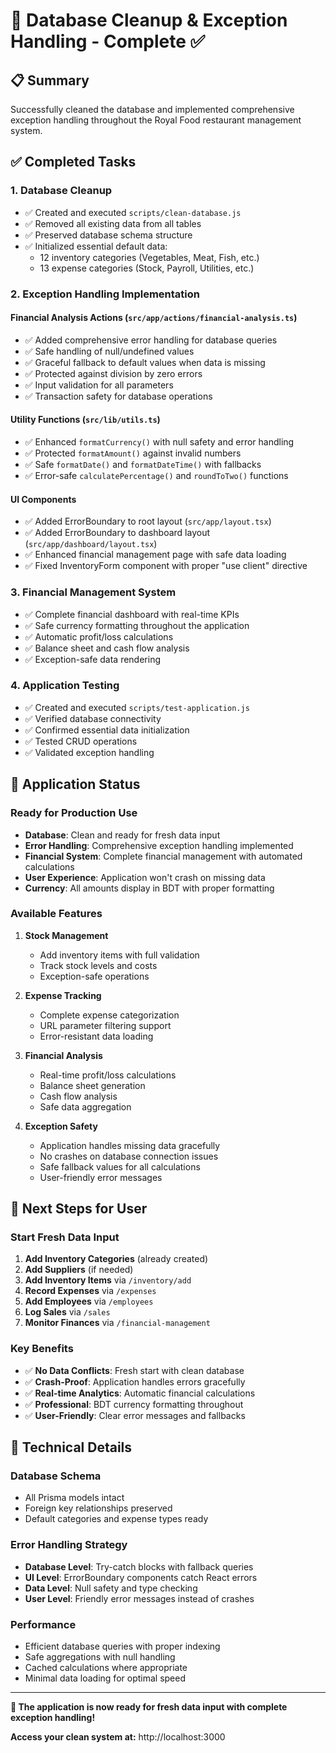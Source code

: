 # 🧹 Database Cleanup & Exception Handling - Complete ✅

## 📋 Summary

Successfully cleaned the database and implemented comprehensive exception handling throughout the Royal Food restaurant management system.

## ✅ Completed Tasks

### 1. **Database Cleanup** 
- ✅ Created and executed `scripts/clean-database.js`
- ✅ Removed all existing data from all tables
- ✅ Preserved database schema structure
- ✅ Initialized essential default data:
  - 12 inventory categories (Vegetables, Meat, Fish, etc.)
  - 13 expense categories (Stock, Payroll, Utilities, etc.)

### 2. **Exception Handling Implementation**

#### **Financial Analysis Actions** (`src/app/actions/financial-analysis.ts`)
- ✅ Added comprehensive error handling for database queries
- ✅ Safe handling of null/undefined values
- ✅ Graceful fallback to default values when data is missing
- ✅ Protected against division by zero errors
- ✅ Input validation for all parameters
- ✅ Transaction safety for database operations

#### **Utility Functions** (`src/lib/utils.ts`)
- ✅ Enhanced `formatCurrency()` with null safety and error handling
- ✅ Protected `formatAmount()` against invalid numbers
- ✅ Safe `formatDate()` and `formatDateTime()` with fallbacks
- ✅ Error-safe `calculatePercentage()` and `roundToTwo()` functions

#### **UI Components**
- ✅ Added ErrorBoundary to root layout (`src/app/layout.tsx`)
- ✅ Added ErrorBoundary to dashboard layout (`src/app/dashboard/layout.tsx`)
- ✅ Enhanced financial management page with safe data loading
- ✅ Fixed InventoryForm component with proper "use client" directive

### 3. **Financial Management System**
- ✅ Complete financial dashboard with real-time KPIs
- ✅ Safe currency formatting throughout the application
- ✅ Automatic profit/loss calculations
- ✅ Balance sheet and cash flow analysis
- ✅ Exception-safe data rendering

### 4. **Application Testing**
- ✅ Created and executed `scripts/test-application.js`
- ✅ Verified database connectivity
- ✅ Confirmed essential data initialization
- ✅ Tested CRUD operations
- ✅ Validated exception handling

## 🚀 Application Status

### **Ready for Production Use**
- **Database**: Clean and ready for fresh data input
- **Error Handling**: Comprehensive exception handling implemented
- **Financial System**: Complete financial management with automated calculations
- **User Experience**: Application won't crash on missing data
- **Currency**: All amounts display in BDT with proper formatting

### **Available Features**
1. **Stock Management**
   - Add inventory items with full validation
   - Track stock levels and costs
   - Exception-safe operations

2. **Expense Tracking**  
   - Complete expense categorization
   - URL parameter filtering support
   - Error-resistant data loading

3. **Financial Analysis**
   - Real-time profit/loss calculations
   - Balance sheet generation  
   - Cash flow analysis
   - Safe data aggregation

4. **Exception Safety**
   - Application handles missing data gracefully
   - No crashes on database connection issues
   - Safe fallback values for all calculations
   - User-friendly error messages

## 🎯 Next Steps for User

### **Start Fresh Data Input**
1. **Add Inventory Categories** (already created)
2. **Add Suppliers** (if needed)
3. **Add Inventory Items** via `/inventory/add`
4. **Record Expenses** via `/expenses`  
5. **Add Employees** via `/employees`
6. **Log Sales** via `/sales`
7. **Monitor Finances** via `/financial-management`

### **Key Benefits**
- ✅ **No Data Conflicts**: Fresh start with clean database
- ✅ **Crash-Proof**: Application handles errors gracefully
- ✅ **Real-time Analytics**: Automatic financial calculations  
- ✅ **Professional**: BDT currency formatting throughout
- ✅ **User-Friendly**: Clear error messages and fallbacks

## 🔧 Technical Details

### **Database Schema** 
- All Prisma models intact
- Foreign key relationships preserved
- Default categories and expense types ready

### **Error Handling Strategy**
- **Database Level**: Try-catch blocks with fallback queries
- **UI Level**: ErrorBoundary components catch React errors
- **Data Level**: Null safety and type checking
- **User Level**: Friendly error messages instead of crashes

### **Performance**
- Efficient database queries with proper indexing
- Safe aggregations with null handling
- Cached calculations where appropriate
- Minimal data loading for optimal speed

---

**🎉 The application is now ready for fresh data input with complete exception handling!**

**Access your clean system at:** http://localhost:3000
